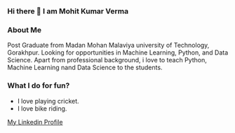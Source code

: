 ### Hi there 👋 I am Mohit Kumar Verma

<!--
**mohitkumarverma176/mohitkumarverma176** is a ✨ _special_ ✨ repository because its `README.md` (this file) appears on your GitHub profile.

Here are some ideas to get you started:

- 🔭 I’m currently working on ...
- 🌱 I’m currently learning ...
- 👯 I’m looking to collaborate on ...
- 🤔 I’m looking for help with ...
- 💬 Ask me about ...
- 📫 How to reach me: ...
- 😄 Pronouns: ...
- ⚡ Fun fact: ...
-->

### About Me
Post Graduate from Madan Mohan Malaviya university of Technology, Gorakhpur. Looking for opportunities in Machine Learning, Python, and Data Science.
Apart from professional background, i love to teach Python, Machine Learning nand Data Science to the students.

### What I do for fun?
- I love playing cricket.
- I love bike riding.

[My Linkedin Profile](https://www.linkedin.com/in/mohitkumarverma176/)



